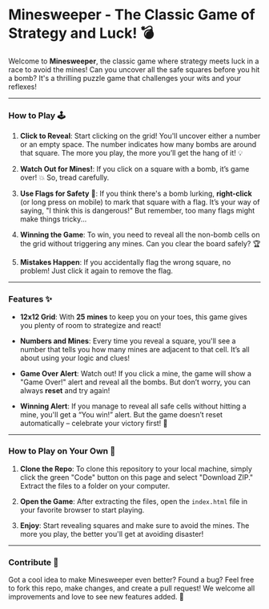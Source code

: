 # **Minesweeper - The Classic Game of Strategy and Luck!** 💣

Welcome to **Minesweeper**, the classic game where strategy meets luck in a race to avoid the mines! Can you uncover all the safe squares before you hit a bomb? It's a thrilling puzzle game that challenges your wits and your reflexes!

---

### **How to Play** 🕹️

1. **Click to Reveal**: Start clicking on the grid! You'll uncover either a number or an empty space. The number indicates how many bombs are around that square. The more you play, the more you’ll get the hang of it! 💡
   
2. **Watch Out for Mines!**: If you click on a square with a bomb, it’s game over! 💥 So, tread carefully.

3. **Use Flags for Safety** 🚩: If you think there's a bomb lurking, **right-click** (or long press on mobile) to mark that square with a flag. It’s your way of saying, "I think this is dangerous!" But remember, too many flags might make things tricky...

4. **Winning the Game**: To win, you need to reveal all the non-bomb cells on the grid without triggering any mines. Can you clear the board safely? 🏆

5. **Mistakes Happen**: If you accidentally flag the wrong square, no problem! Just click it again to remove the flag.

---

### **Features** ✨

- **12x12 Grid**: With **25 mines** to keep you on your toes, this game gives you plenty of room to strategize and react!
  
- **Numbers and Mines**: Every time you reveal a square, you'll see a number that tells you how many mines are adjacent to that cell. It’s all about using your logic and clues!

- **Game Over Alert**: Watch out! If you click a mine, the game will show a "Game Over!" alert and reveal all the bombs. But don’t worry, you can always **reset** and try again!

- **Winning Alert**: If you manage to reveal all safe cells without hitting a mine, you'll get a “You win!” alert. But the game doesn’t reset automatically – celebrate your victory first! 🎉

---

### **How to Play on Your Own** 🚀

1. **Clone the Repo**: 
   To clone this repository to your local machine, simply click the green "Code" button on this page and select "Download ZIP." Extract the files to a folder on your computer.

2. **Open the Game**: 
   After extracting the files, open the `index.html` file in your favorite browser to start playing.

3. **Enjoy**: 
   Start revealing squares and make sure to avoid the mines. The more you play, the better you'll get at avoiding disaster!

---

### **Contribute** 🤝

Got a cool idea to make Minesweeper even better? Found a bug? Feel free to fork this repo, make changes, and create a pull request! We welcome all improvements and love to see new features added. 🤩
